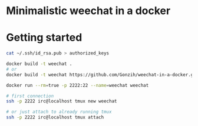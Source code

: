 # Minimalistic weechat in a docker

# Getting started

```bash
cat ~/.ssh/id_rsa.pub > authorized_keys

docker build -t weechat .
# or
docker build -t weechat https://github.com/Gonzih/weechat-in-a-docker.git

docker run --rm=true -p 2222:22 --name=weechat weechat

# first connection
ssh -p 2222 irc@localhost tmux new weechat

# or just attach to already running tmux
ssh -p 2222 irc@localhost tmux attach
```
